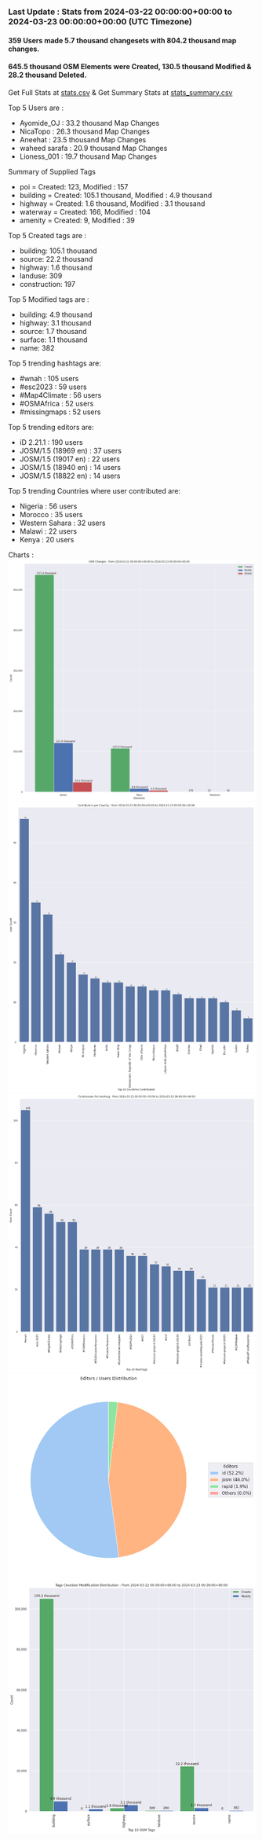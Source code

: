 ### Last Update : Stats from 2024-03-22 00:00:00+00:00 to 2024-03-23 00:00:00+00:00 (UTC Timezone)

#### 359 Users made 5.7 thousand changesets with 804.2 thousand map changes.
#### 645.5 thousand OSM Elements were Created, 130.5 thousand Modified & 28.2 thousand Deleted.
Get Full Stats at [stats.csv](/stats/hotosm/Daily/stats.csv)
 & Get Summary Stats at [stats_summary.csv](/stats/hotosm/Daily/stats_summary.csv)

Top 5 Users are : 
- Ayomide_OJ : 33.2 thousand Map Changes
- NicaTopo : 26.3 thousand Map Changes
- Aneehat : 23.5 thousand Map Changes
- waheed sarafa : 20.9 thousand Map Changes
- Lioness_001 : 19.7 thousand Map Changes

Summary of Supplied Tags
- poi = Created: 123, Modified : 157
- building = Created: 105.1 thousand, Modified : 4.9 thousand
- highway = Created: 1.6 thousand, Modified : 3.1 thousand
- waterway = Created: 166, Modified : 104
- amenity = Created: 9, Modified : 39


Top 5 Created tags are :
- building: 105.1 thousand
- source: 22.2 thousand
- highway: 1.6 thousand
- landuse: 309
- construction: 197


Top 5 Modified tags are :
- building: 4.9 thousand
- highway: 3.1 thousand
- source: 1.7 thousand
- surface: 1.1 thousand
- name: 382


Top 5 trending hashtags are:
- #wnah : 105 users
- #esc2023 : 59 users
- #Map4Climate : 56 users
- #OSMAfrica : 52 users
- #missingmaps : 52 users


Top 5 trending editors are:
- iD 2.21.1 : 190 users
- JOSM/1.5 (18969 en) : 37 users
- JOSM/1.5 (19017 en) : 22 users
- JOSM/1.5 (18940 en) : 14 users
- JOSM/1.5 (18822 en) : 14 users


Top 5 trending Countries where user contributed are:
- Nigeria : 56 users
- Morocco : 35 users
- Western Sahara : 32 users
- Malawi : 22 users
- Kenya : 20 users


 Charts : 
![Alt text](./stats_osm_changes.png) 
![Alt text](./stats_users_per_country.png) 
![Alt text](./stats_users_per_hashtag.png) 
![Alt text](./stats_editors_pie_chart.png) 
![Alt text](./stats_tags.png) 
